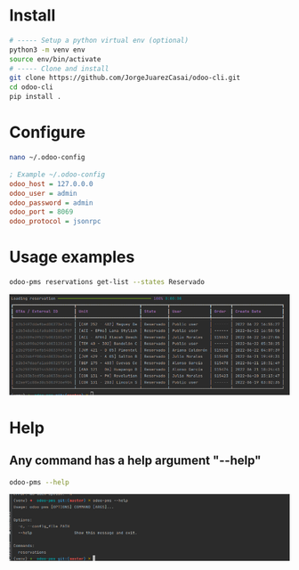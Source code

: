 # Install

```bash
# ----- Setup a python virtual env (optional)
python3 -m venv env
source env/bin/activate
# ----- Clone and install
git clone https://github.com/JorgeJuarezCasai/odoo-cli.git
cd odoo-cli
pip install .
```

# Configure

```bash
nano ~/.odoo-config
```

```ini
; Example ~/.odoo-config
odoo_host = 127.0.0.0
odoo_user = admin
odoo_password = admin
odoo_port = 8069
odoo_protocol = jsonrpc
```

# Usage examples
```bash
odoo-pms reservations get-list --states Reservado
```
![img.png](img.png)

# Help
## Any command has a help argument "--help"
```bash
odoo-pms --help
```
![img_1.png](img_1.png)
